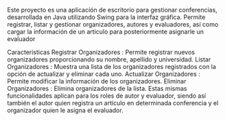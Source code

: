Este proyecto es una aplicación de escritorio para gestionar conferencias, desarrollada en Java utilizando Swing para la interfaz gráfica. 
Permite registrar, listar y gestionar organizadores, autores y evaluadores, así como cargar la información de un articulo para posteriormente asignarle un evaluador

Caracteristicas
Registrar Organizadores : Permite registrar nuevos organizadores proporcionando su nombre, apellido y universidad.
Listar Organizadores : Muestra una lista de los organizadores registrados con la opción de actualizar y eliminar cada uno.
Actualizar Organizadores : Permite modificar la información de los organizadores.
Eliminar Organizadores : Elimina organizadores de la lista. Estas mismas funcionalidades aplican para los roles de autor y evaluador, siendo así también el autor quien 
registra un artículo en determinada conferencia y el organizador quien le asigna el evaluador.

